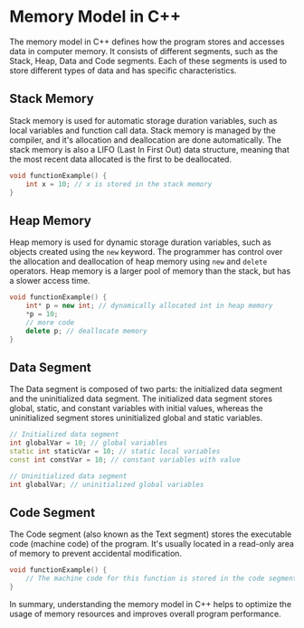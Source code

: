 # Memory Model in C++

The memory model in C++ defines how the program stores and accesses data in computer memory. It consists of different segments, such as the Stack, Heap, Data and Code segments. Each of these segments is used to store different types of data and has specific characteristics.

## Stack Memory

Stack memory is used for automatic storage duration variables, such as local variables and function call data. Stack memory is managed by the compiler, and it's allocation and deallocation are done automatically. The stack memory is also a LIFO (Last In First Out) data structure, meaning that the most recent data allocated is the first to be deallocated.

```cpp
void functionExample() {
    int x = 10; // x is stored in the stack memory
}
```

## Heap Memory

Heap memory is used for dynamic storage duration variables, such as objects created using the `new` keyword. The programmer has control over the allocation and deallocation of heap memory using `new` and `delete` operators. Heap memory is a larger pool of memory than the stack, but has a slower access time.

```cpp
void functionExample() {
    int* p = new int; // dynamically allocated int in heap memory
    *p = 10;
    // more code
    delete p; // deallocate memory
}
```

## Data Segment

The Data segment is composed of two parts: the initialized data segment and the uninitialized data segment. The initialized data segment stores global, static, and constant variables with initial values, whereas the uninitialized segment stores uninitialized global and static variables.

```cpp
// Initialized data segment
int globalVar = 10; // global variables
static int staticVar = 10; // static local variables
const int constVar = 10; // constant variables with value

// Uninitialized data segment
int globalVar; // uninitialized global variables
```

## Code Segment

The Code segment (also known as the Text segment) stores the executable code (machine code) of the program. It's usually located in a read-only area of memory to prevent accidental modification.

```cpp
void functionExample() {
    // The machine code for this function is stored in the code segment.
}
```

In summary, understanding the memory model in C++ helps to optimize the usage of memory resources and improves overall program performance.